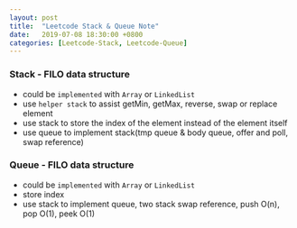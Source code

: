 ```yaml
---
layout: post
title:  "Leetcode Stack & Queue Note"
date:   2019-07-08 18:30:00 +0800
categories: [Leetcode-Stack, Leetcode-Queue]
---
```

### Stack - FILO data structure
- could be `implemented` with `Array` or `LinkedList`
- use `helper stack` to assist getMin, getMax, reverse, swap or replace element
- use stack to store the index of the element instead of the element itself
- use queue to implement stack(tmp queue & body queue, offer and poll, swap reference)

### Queue - FILO data structure
- could be `implemented` with `Array` or `LinkedList`
- store index
- use stack to implement queue, two stack swap reference, push O(n), pop O(1), peek O(1)


